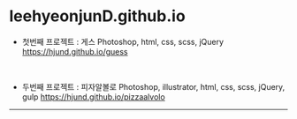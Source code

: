 # leehyeonjunD.github.io





- 첫번째 프로젝트 : 게스
  Photoshop, html, css, scss, jQuery
  https://hjund.github.io/guess

​
​

- 두번째 프로젝트 : 피자알볼로
  Photoshop, illustrator, html, css, scss, jQuery, gulp
  https://hjund.github.io/pizzaalvolo



---

